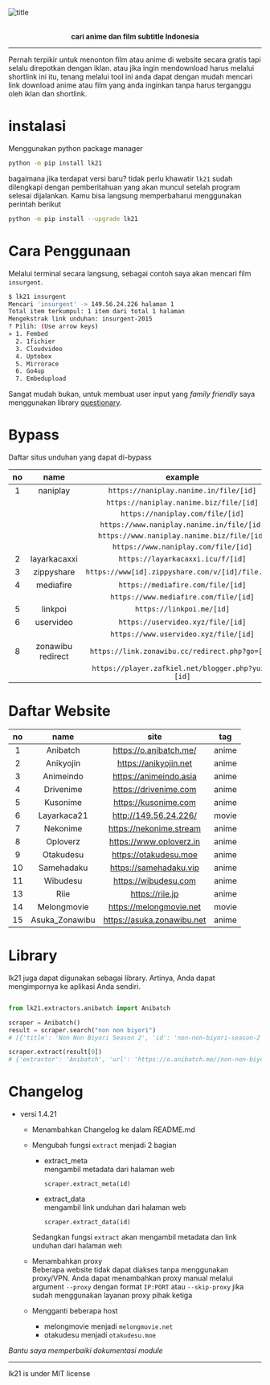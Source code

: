 ![title](https://drive.google.com/uc?export=view&id=1kNTbXCojFechk1MKt1BPwVwoOWqE3kUW)

<br/>
<div align="center">
<strong> 
cari anime dan film subtitle Indonesia
 </strong>
</div>

-------

Pernah terpikir untuk menonton film atau anime di website secara gratis tapi selalu direpotkan dengan iklan. atau jika ingin mendownload harus melalui shortlink ini itu, tenang melalui tool ini anda dapat dengan mudah mencari link download anime atau film yang anda inginkan tanpa harus terganggu oleh iklan dan shortlink.

# instalasi
Menggunakan python package manager
```bash
python -m pip install lk21
```

bagaimana jika terdapat versi baru? tidak perlu khawatir `lk21` sudah dilengkapi dengan pemberitahuan yang akan muncul setelah program selesai dijalankan. Kamu bisa langsung memperbaharui menggunakan perintah berikut
```bash
python -m pip install --upgrade lk21
```

# Cara Penggunaan
Melalui terminal secara langsung, sebagai contoh saya akan mencari film `insurgent`.

```bash
$ lk21 insurgent
Mencari 'insurgent' -> 149.56.24.226 halaman 1
Total item terkumpul: 1 item dari total 1 halaman
Mengekstrak link unduhan: insurgent-2015
? Pilih: (Use arrow keys)
» 1. Fembed
  2. 1fichier
  3. Cloudvideo
  4. Uptobox
  5. Mirrorace
  6. Go4up
  7. Embedupload
```

Sangat mudah bukan, untuk membuat user input yang <i>family friendly</i> saya menggunakan library [questionary](https://pypi.org/project/questionary).

# Bypass
Daftar situs unduhan yang dapat di-bypass

| no | name | example |
|:---:|:---:|:---:|
| 1 | naniplay | `https://naniplay.nanime.in/file/[id]` |
|  |  | `https://naniplay.nanime.biz/file/[id]` |
|  |  | `https://naniplay.com/file/[id]` |
|  |  | `https://www.naniplay.nanime.in/file/[id]` |
|  |  | `https://www.naniplay.nanime.biz/file/[id]` |
|  |  | `https://www.naniplay.com/file/[id]` |
| 2 | layarkacaxxi | `https://layarkacaxxi.icu/f/[id]` |
| 3 | zippyshare | `https://www[id].zippyshare.com/v/[id]/file.html` |
| 4 | mediafire | `https://mediafire.com/file/[id]` |
|  |  | `https://www.mediafire.com/file/[id]` |
| 5 | linkpoi | `https://linkpoi.me/[id]` |
| 6 | uservideo | `https://uservideo.xyz/file/[id]` |
|  |  | `https://www.uservideo.xyz/file/[id]` |
| 8 | zonawibu redirect | `https://link.zonawibu.cc/redirect.php?go=[id]` |
|  |  | `https://player.zafkiel.net/blogger.php?yuzu=[id]` |

# Daftar Website
| no | name | site | tag |
|:---:|:---:|:---:|:---:|
| 1 | Anibatch | https://o.anibatch.me/ | anime |
| 2 | Anikyojin | https://anikyojin.net | anime |
| 3 | Animeindo | https://animeindo.asia | anime |
| 4 | Drivenime | https://drivenime.com | anime |
| 5 | Kusonime | https://kusonime.com | anime |
| 6 | Layarkaca21 | http://149.56.24.226/ | movie |
| 7 | Nekonime | https://nekonime.stream | anime |
| 8 | Oploverz | https://www.oploverz.in | anime |
| 9 | Otakudesu | https://otakudesu.moe | anime |
| 10 | Samehadaku | https://samehadaku.vip | anime |
| 11 | Wibudesu | https://wibudesu.com | anime |
| 13 | Riie | https://riie.jp | anime |
| 14 | Melongmovie | https://melongmovie.net | movie |
| 15 | Asuka_Zonawibu | https://asuka.zonawibu.net | anime |

# Library
lk21 juga dapat digunakan sebagai library. Artinya, Anda dapat mengimpornya ke aplikasi Anda sendiri.

```python

from lk21.extractors.anibatch import Anibatch

scraper = Anibatch()
result = scraper.search("non non biyori")
# [{'title': 'Non Non Biyori Season 2', 'id': 'non-non-biyori-season-2'}, {'title': 'Non Non Biyori Movie: Vacation BD', 'id': 'non-non-biyori-movie-vacation-bd'}, {'title': 'Non Non Biyori Season 1', 'id': 'non-non-biyori-season-1'}]

scraper.extract(result[0])
# {'extractor': 'Anibatch', 'url': 'https://o.anibatch.me//non-non-biyori-season-2', 'host': 'https://o.anibatch.me/', 'id': 'non-non-biyori-season-2', 'metadata': {'image': 'https://o.anibatch.me/wp-content/uploads/2020/09/Non-Non-Biyori-S2-min-750x410.jpg', 'judul': 'Non Non Biyori Season 2', 'judul_alternatif': 'Non Non Biyori Repeat', 'tipe': 'TV', 'status': 'Finished Airing', 'musim': 'Summer 2015', 'studio': 'Silver Link.', 'genre': ['Comedy', 'School', 'Seinen', 'Slice of Life'], 'durasi': '23 min. per ep.', 'score': '8.19', 'sinopsis': 'Jauh dari hiruk pikuk kehidupan perkotaan, dan hanya dengan satu toko permen dan rute bus untuk namanya, pedesaan Asahigaoka jelas bukan tempat untuk semua orang. Meski demikian, anak-anak desa masih bisa dengan ceria menghabiskan hari-harinya menjelajahi dan bersenang-senang di alam liar di sekitar mereka. Salah satu anak tersebut, Renge Miyauchi, yang termuda dari grup, menantikan upacara masuk tahun ajaran mendatang, menandakan dia masuk ke kelas satu dan awal kehidupan sekolah dasarnya. Menghadiri satu-satunya sekolah di kota, Renge dan teman-temannya, siswa kelas tujuh Natsumi Koshigaya dan saudara perempuan kelas delapannya Komari, memanfaatkan gaya hidup pedesaan mereka, bermain dan belajar setiap hari.'}, 'download': [{'key': 'Season 2 — Non Non Biyori BD Batch AniBatch', 'value': [{'key': '720p', 'value': [{'key': 'Google Drive', 'value': 'https://drive.google.com/file/d/1HAxvReTEhUw7lbFNmXxzvzsR-O2zdplW/view?usp=sharing'}, {'key': 'Google Sharer', 'value': 'https://acefile.co/f/25305243/meownime-moe_nn_byori_s2_-_720p-rar'}, {'key': 'Files.im', 'value': 'https://files.im/dle2y6gptyqf'}, {'key': 'Uptobox', 'value': 'https://uptobox.com/ag4cr12mon1u'}]}]}]}
```

# Changelog
- versi 1.4.21
  - Menambahkan Changelog ke dalam README.md
  - Mengubah fungsi `extract` menjadi 2 bagian
    - extract_meta  \
      mengambil metadata dari halaman web

      ```
      scraper.extract_meta(id)
      ```
    - extract_data \
      mengambil link unduhan dari halaman web

      ```
      scraper.extract_data(id)
      ```

    Sedangkan fungsi `extract` akan mengambil metadata dan link unduhan dari halaman weh
  - Menambahkan proxy \
    Beberapa website tidak dapat diakses tanpa menggunakan proxy/VPN. Anda dapat menambahkan proxy manual melalui argument `--proxy` dengan format `IP:PORT` atau `--skip-proxy` jika sudah menggunakan layanan proxy pihak ketiga
  - Mengganti beberapa host
    - melongmovie menjadi `melongmovie.net`
    - otakudesu menjadi `otakudesu.moe`


<i> Bantu saya memperbaiki dokumentasi module </i>

-------

lk21 is under MIT license
